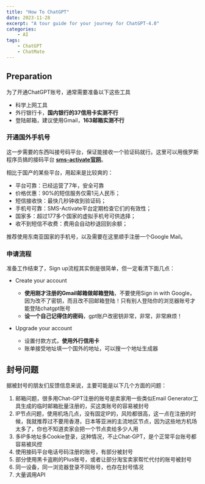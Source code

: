 ```yaml
---
title: "How To ChatGPT"
date: 2023-11-28
excerpt: "A tour guide for your journey for ChatGPT-4.0"
categories: 
    - AI
tags: 
    - ChatGPT
    - ChatMate
---
```




## Preparation

为了开通ChatGPT账号，通常需要准备以下这些工具

- 科学上网工具
- 外行银行卡，**国内银行的37信用卡实测不行**
- 登陆邮箱，建议使用Gmail，**163邮箱实测不行**

### 开通国外手机号

这一步需要的东西叫接号码平台，保证能接收一个验证码就行。这里可以用俄罗斯程序员搞的接码平台 **[sms-activate官网](https://sms-activate.org)**。

相比于国产的某些平台，用起来是比较爽的：

- 平台可靠：已经运营了7年，安全可靠
- 价格优惠：90%的短信服务仅需1元人民币；
- 短信接收快：最快几秒钟收到验证码；
- 手机号可靠：SMS-Activate平台定期检查它们的有效性；
- 国家多：超过177多个国家的虚拟手机号可供选择；
- 收不到短信不收费：费用会自动秒退回到余额；

推荐使用东南亚国家的手机号，以及需要在这里顺手注册一个Google Mail。

### 申请流程

准备工作结束了，Sign up流程其实倒是很简单，但一定看清下面几点：

- Create your account
  - **使用刚才注册的Gmail邮箱做邮箱登陆**，不要使用Sign in with Google，因为改不了密钥，而且改不回邮箱登陆！只有别人登陆你的浏览器账号才能登陆chatgpt账号
  - **设一个自己记得住的密码**，gpt账户改密钥非常，非常，非常麻烦！

- Upgrade your account
  - 设置付款方式，**使用外行信用卡**
  - 账单接受地址填一个国外的地址，可以搜一个地址生成器

## 封号问题

据被封号的朋友们反馈信息来说，主要可能是以下几个方面的问题：

1. 邮箱问题，很多用Chat-GPT注册的账号是卖家用一些类似Email Generator工具生成的临时邮箱批量注册的，买这类账号的容易被封号
2. IP节点问题，使用机场几点，没有固定IP的，风险都很高，这一点在注册的时候，我就推荐过不要用香港，日本等亚洲的主流地区节点，因为这些地方机场太多了，你也不知道卖家会把一个节点卖给多少人用
3. 多IP多地址多Cookie登录，这种情况，不止Chat-GPT，是个正常平台账号都容易被风控
4. 使用接码平台电话号码注册的账号，有部分被封号
5. 部分使用黑卡盗刷的Plus账号，或者让部分淘宝卖家帮忙代付的账号被封号
6. 同一设备，同一浏览器登录不同账号，也存在封号情况
7. 大量调用API